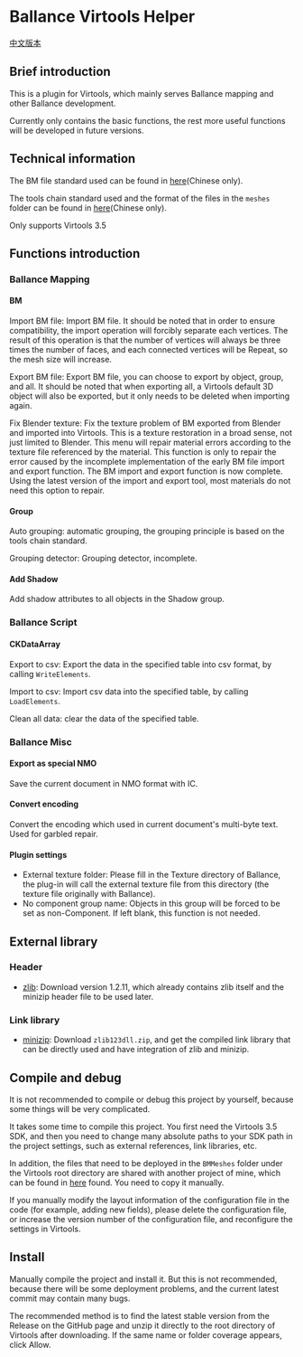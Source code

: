 # Ballance Virtools Helper

[中文版本](README_ZH.md)

## Brief introduction

This is a plugin for Virtools, which mainly serves Ballance mapping and other Ballance development.

Currently only contains the basic functions, the rest more useful functions will be developed in future versions.

## Technical information

The BM file standard used can be found in [here](https://github.com/yyc12345/gist/blob/master/BMFileSpec/BMSpec_ZH.md)(Chinese only).

The tools chain standard used and the format of the files in the `meshes` folder can be found in [here](https://github.com/yyc12345/gist/blob/master/BMFileSpec/YYCToolsChainSpec_ZH.md)(Chinese only).

Only supports Virtools 3.5

## Functions introduction

### Ballance Mapping

#### BM

Import BM file: Import BM file. It should be noted that in order to ensure compatibility, the import operation will forcibly separate each vertices. The result of this operation is that the number of vertices will always be three times the number of faces, and each connected vertices will be Repeat, so the mesh size will increase.

Export BM file: Export BM file, you can choose to export by object, group, and all. It should be noted that when exporting all, a Virtools default 3D object will also be exported, but it only needs to be deleted when importing again.

Fix Blender texture: Fix the texture problem of BM exported from Blender and imported into Virtools. This is a texture restoration in a broad sense, not just limited to Blender. This menu will repair material errors according to the texture file referenced by the material. This function is only to repair the error caused by the incomplete implementation of the early BM file import and export function. The BM import and export function is now complete. Using the latest version of the import and export tool, most materials do not need this option to repair.

#### Group

Auto grouping: automatic grouping, the grouping principle is based on the tools chain standard.

Grouping detector: Grouping detector, incomplete.

#### Add Shadow

Add shadow attributes to all objects in the Shadow group.

### Ballance Script

#### CKDataArray

Export to csv: Export the data in the specified table into csv format, by calling `WriteElements`.

Import to csv: Import csv data into the specified table, by calling `LoadElements`.

Clean all data: clear the data of the specified table.

### Ballance Misc

#### Export as special NMO

Save the current document in NMO format with IC.

#### Convert encoding

Convert the encoding which used in current document's multi-byte text. Used for garbled repair.

#### Plugin settings

* External texture folder: Please fill in the Texture directory of Ballance, the plug-in will call the external texture file from this directory (the texture file originally with Ballance).
* No component group name: Objects in this group will be forced to be set as non-Component. If left blank, this function is not needed.

## External library

### Header

* [zlib](http://www.zlib.net/): Download version 1.2.11, which already contains zlib itself and the minizip header file to be used later.

### Link library

* [minizip](http://www.winimage.com/zLibDll/minizip.html): Download `zlib123dll.zip`, and get the compiled link library that can be directly used and have integration of zlib and minizip.

## Compile and debug

It is not recommended to compile or debug this project by yourself, because some things will be very complicated.

It takes some time to compile this project. You first need the Virtools 3.5 SDK, and then you need to change many absolute paths to your SDK path in the project settings, such as external references, link libraries, etc.

In addition, the files that need to be deployed in the `BMMeshes` folder under the Virtools root directory are shared with another project of mine, which can be found in [here](https://github.com/yyc12345/BallanceBlenderHelper/tree/master/ballance_blender_plugin/meshes) found. You need to copy it manually.

If you manually modify the layout information of the configuration file in the code (for example, adding new fields), please delete the configuration file, or increase the version number of the configuration file, and reconfigure the settings in Virtools.

## Install

Manually compile the project and install it. But this is not recommended, because there will be some deployment problems, and the current latest commit may contain many bugs.

The recommended method is to find the latest stable version from the Release on the GitHub page and unzip it directly to the root directory of Virtools after downloading. If the same name or folder coverage appears, click Allow.
